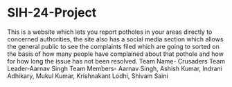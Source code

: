 # SIH-24-Project
This is a website which lets you report potholes in your areas directly to concerned authorities, the site also has a social media section which allows the general public to see the complaints filed which are going to sorted on the basis of how many people have complained about that pothole and how for how long the issue has not been resolved.
Team Name- Crusaders
Team Leader-Aarnav Singh
Team Members- Aarnav Singh,
              Ashish Kumar,
              Indrani Adhikary,
              Mukul Kumar,
              Krishnakant Lodhi,
              Shivam Saini
